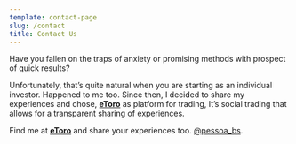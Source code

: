 ```yaml
---
template: contact-page
slug: /contact
title: Contact Us
---
```


Have you fallen on the traps of anxiety or promising methods with prospect of quick results?


Unfortunately, that’s quite natural when you are starting as an individual investor. Happened to me too. Since then, I decided to share my experiences and chose,
[**eToro**](https://partners.etoro.com/B13657_A93880_TClick.aspx) as platform for trading, It’s social trading that allows for a transparent sharing of experiences.  

Find me at [**eToro**](https://partners.etoro.com/B13657_A93880_TClick.aspx) and share your experiences too. [@pessoa_bs](https://www.etoro.com/people/pessoa_bs). 
